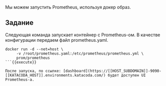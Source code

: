 Мы можем запустить Prometheus, используя докер образ. 

## Задание

Следующая команда запускает контейнер с Prometheus-ом. 
В качестве конфигурации передаем файл prometheus.yaml. 

```
docker run -d --net=host \
     -v /root/prometheus.yaml:/etc/prometheus/prometheus.yml \
     prom/prometheus
```{{execute}}

После запуска, по ссылке: [dashboard](https://[[HOST_SUBDOMAIN]]-9090-[[KATACODA_HOST]].environments.katacoda.com/) будет доступен UI Prometheus-а.
